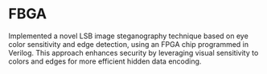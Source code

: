 # FBGA
Implemented a novel LSB image steganography technique based on eye color sensitivity and edge detection, using an FPGA chip programmed in Verilog. This approach enhances security by leveraging visual sensitivity to colors and edges for more efficient hidden data encoding.
